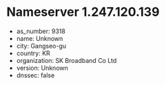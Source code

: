 # Nameserver 1.247.120.139

* as_number: 9318
* name: Unknown
* city: Gangseo-gu
* country: KR
* organization: SK Broadband Co Ltd
* version: Unknown
* dnssec: false
